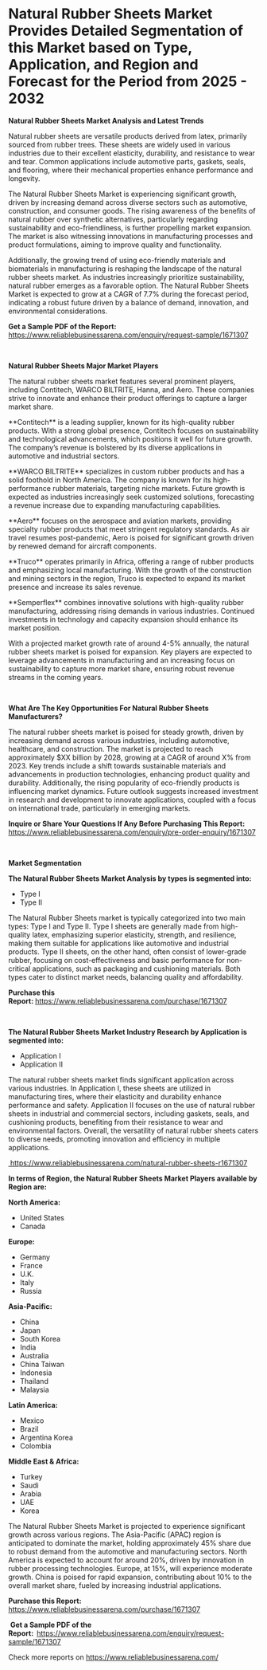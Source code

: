 <p><h1>Natural Rubber Sheets Market Provides Detailed Segmentation of this Market based on Type, Application, and Region and Forecast for the Period from 2025 - 2032</h1></p><p><strong>Natural Rubber Sheets Market Analysis and Latest Trends</strong></p>
<p><p>Natural rubber sheets are versatile products derived from latex, primarily sourced from rubber trees. These sheets are widely used in various industries due to their excellent elasticity, durability, and resistance to wear and tear. Common applications include automotive parts, gaskets, seals, and flooring, where their mechanical properties enhance performance and longevity.</p><p>The Natural Rubber Sheets Market is experiencing significant growth, driven by increasing demand across diverse sectors such as automotive, construction, and consumer goods. The rising awareness of the benefits of natural rubber over synthetic alternatives, particularly regarding sustainability and eco-friendliness, is further propelling market expansion. The market is also witnessing innovations in manufacturing processes and product formulations, aiming to improve quality and functionality.</p><p>Additionally, the growing trend of using eco-friendly materials and biomaterials in manufacturing is reshaping the landscape of the natural rubber sheets market. As industries increasingly prioritize sustainability, natural rubber emerges as a favorable option. The Natural Rubber Sheets Market is expected to grow at a CAGR of 7.7% during the forecast period, indicating a robust future driven by a balance of demand, innovation, and environmental considerations.</p></p>
<p><strong>Get a Sample PDF of the Report:&nbsp;</strong> <a href="https://www.reliablebusinessarena.com/enquiry/request-sample/1671307?utm_campaign=2175&utm_medium=2&utm_source=Github&utm_content=ia&utm_term=25032025&utm_id=natural-rubber-sheets">https://www.reliablebusinessarena.com/enquiry/request-sample/1671307</a></p>
<p>&nbsp;</p>
<p><strong>Natural Rubber Sheets Major Market Players</strong></p>
<p><p>The natural rubber sheets market features several prominent players, including Contitech, WARCO BILTRITE, Hanna, and Aero. These companies strive to innovate and enhance their product offerings to capture a larger market share.</p><p>**Contitech** is a leading supplier, known for its high-quality rubber products. With a strong global presence, Contitech focuses on sustainability and technological advancements, which positions it well for future growth. The company’s revenue is bolstered by its diverse applications in automotive and industrial sectors.</p><p>**WARCO BILTRITE** specializes in custom rubber products and has a solid foothold in North America. The company is known for its high-performance rubber materials, targeting niche markets. Future growth is expected as industries increasingly seek customized solutions, forecasting a revenue increase due to expanding manufacturing capabilities.</p><p>**Aero** focuses on the aerospace and aviation markets, providing specialty rubber products that meet stringent regulatory standards. As air travel resumes post-pandemic, Aero is poised for significant growth driven by renewed demand for aircraft components.</p><p>**Truco** operates primarily in Africa, offering a range of rubber products and emphasizing local manufacturing. With the growth of the construction and mining sectors in the region, Truco is expected to expand its market presence and increase its sales revenue.</p><p>**Semperflex** combines innovative solutions with high-quality rubber manufacturing, addressing rising demands in various industries. Continued investments in technology and capacity expansion should enhance its market position.</p><p>With a projected market growth rate of around 4-5% annually, the natural rubber sheets market is poised for expansion. Key players are expected to leverage advancements in manufacturing and an increasing focus on sustainability to capture more market share, ensuring robust revenue streams in the coming years.</p></p>
<p>&nbsp;</p>
<p><strong>What Are The Key Opportunities For Natural Rubber Sheets Manufacturers?</strong></p>
<p><p>The natural rubber sheets market is poised for steady growth, driven by increasing demand across various industries, including automotive, healthcare, and construction. The market is projected to reach approximately $XX billion by 2028, growing at a CAGR of around X% from 2023. Key trends include a shift towards sustainable materials and advancements in production technologies, enhancing product quality and durability. Additionally, the rising popularity of eco-friendly products is influencing market dynamics. Future outlook suggests increased investment in research and development to innovate applications, coupled with a focus on international trade, particularly in emerging markets.</p></p>
<p><strong>Inquire or Share Your Questions If Any Before Purchasing This Report:</strong> <a href="https://www.reliablebusinessarena.com/enquiry/pre-order-enquiry/1671307?utm_campaign=2175&utm_medium=2&utm_source=Github&utm_content=ia&utm_term=25032025&utm_id=natural-rubber-sheets">https://www.reliablebusinessarena.com/enquiry/pre-order-enquiry/1671307</a></p>
<p>&nbsp;</p>
<p><strong>Market Segmentation</strong></p>
<p><strong>The Natural Rubber Sheets Market Analysis by types is segmented into:</strong></p>
<p><ul><li>Type I</li><li>Type II</li></ul></p>
<p><p>The Natural Rubber Sheets market is typically categorized into two main types: Type I and Type II. Type I sheets are generally made from high-quality latex, emphasizing superior elasticity, strength, and resilience, making them suitable for applications like automotive and industrial products. Type II sheets, on the other hand, often consist of lower-grade rubber, focusing on cost-effectiveness and basic performance for non-critical applications, such as packaging and cushioning materials. Both types cater to distinct market needs, balancing quality and affordability.</p></p>
<p><strong>Purchase this Report:&nbsp;</strong><a href="https://www.reliablebusinessarena.com/purchase/1671307?utm_campaign=2175&utm_medium=2&utm_source=Github&utm_content=ia&utm_term=25032025&utm_id=natural-rubber-sheets">https://www.reliablebusinessarena.com/purchase/1671307</a></p>
<p>&nbsp;</p>
<p><strong>The Natural Rubber Sheets Market Industry Research by Application is segmented into:</strong></p>
<p><ul><li>Application I</li><li>Application II</li></ul></p>
<p><p>The natural rubber sheets market finds significant application across various industries. In Application I, these sheets are utilized in manufacturing tires, where their elasticity and durability enhance performance and safety. Application II focuses on the use of natural rubber sheets in industrial and commercial sectors, including gaskets, seals, and cushioning products, benefiting from their resistance to wear and environmental factors. Overall, the versatility of natural rubber sheets caters to diverse needs, promoting innovation and efficiency in multiple applications.</p></p>
<p><a href="https://www.reliablebusinessarena.com/natural-rubber-sheets-r1671307?utm_campaign=2175&utm_medium=2&utm_source=Github&utm_content=ia&utm_term=25032025&utm_id=natural-rubber-sheets">&nbsp;https://www.reliablebusinessarena.com/natural-rubber-sheets-r1671307</a></p>
<p><strong>In terms of Region, the Natural Rubber Sheets Market Players available by Region are:</strong></p>
<p>
    <p> <strong> North America: </strong>
        <ul>
            <li>United States</li>
            <li>Canada</li>
        </ul>
        </p> 
    <p> <strong> Europe: </strong>
        <ul>
            <li>Germany</li>
            <li>France</li>
            <li>U.K.</li>
            <li>Italy</li>
            <li>Russia</li>
        </ul>
        </p> 
    <p> <strong> Asia-Pacific: </strong>
        <ul>
            <li>China</li>
            <li>Japan</li>
            <li>South Korea</li>
            <li>India</li>
            <li>Australia</li>
            <li>China Taiwan</li>
            <li>Indonesia</li>
            <li>Thailand</li>
            <li>Malaysia</li>
        </ul>
        </p> 
    <p> <strong> Latin America: </strong>
        <ul>
            <li>Mexico</li>
            <li>Brazil</li>
            <li>Argentina Korea</li>
            <li>Colombia</li>
        </ul>
        </p> 
    <p> <strong> Middle East & Africa: </strong>
        <ul>
            <li>Turkey</li>
            <li>Saudi</li>
            <li>Arabia</li>
            <li>UAE</li>
            <li>Korea</li>
        </ul>
    </p>
    </p>
<p><p>The Natural Rubber Sheets Market is projected to experience significant growth across various regions. The Asia-Pacific (APAC) region is anticipated to dominate the market, holding approximately 45% share due to robust demand from the automotive and manufacturing sectors. North America is expected to account for around 20%, driven by innovation in rubber processing technologies. Europe, at 15%, will experience moderate growth. China is poised for rapid expansion, contributing about 10% to the overall market share, fueled by increasing industrial applications.</p></p>
<p><strong>Purchase this Report: </strong><a href="https://www.reliablebusinessarena.com/purchase/1671307?utm_campaign=2175&utm_medium=2&utm_source=Github&utm_content=ia&utm_term=25032025&utm_id=natural-rubber-sheets">https://www.reliablebusinessarena.com/purchase/1671307</a></p>
<p>&nbsp;<strong>Get a Sample PDF of the Report:&nbsp;&nbsp;</strong><a href="https://www.reliablebusinessarena.com/enquiry/request-sample/1671307?utm_campaign=2175&utm_medium=2&utm_source=Github&utm_content=ia&utm_term=25032025&utm_id=natural-rubber-sheets">https://www.reliablebusinessarena.com/enquiry/request-sample/1671307</a></p>
<p><strong></strong></p>
<p>Check more reports on <a href="https://www.reliablebusinessarena.com/?utm_campaign=2175&utm_medium=2&utm_source=Github&utm_content=ia&utm_term=25032025&utm_id=natural-rubber-sheets">https://www.reliablebusinessarena.com/</a></p>